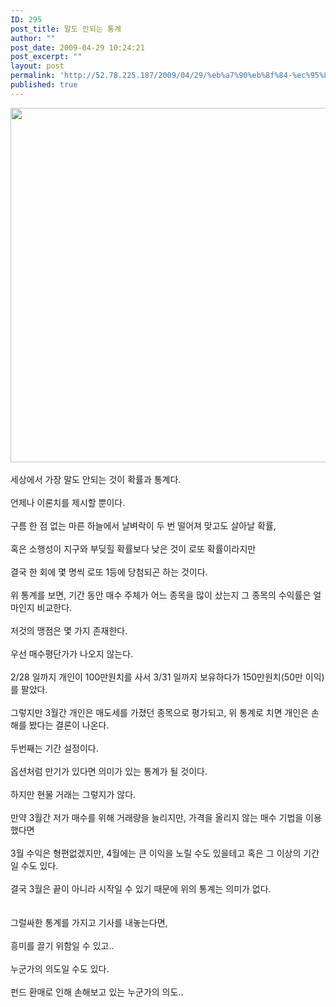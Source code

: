 ```yaml
---
ID: 295
post_title: 말도 안되는 통계
author: ""
post_date: 2009-04-29 10:24:21
post_excerpt: ""
layout: post
permalink: 'http://52.78.225.187/2009/04/29/%eb%a7%90%eb%8f%84-%ec%95%88%eb%90%98%eb%8a%94-%ed%86%b5%ea%b3%84/'
published: true
---
```

<img src="http://52.78.225.187/wp-content/uploads/1/4781505028.png" width="553" height="567" /><BR><BR>세상에서 가장 말도 안되는 것이 확률과 통계다.<BR><BR>언제나 이론치를 제시할 뿐이다.<BR><BR>구름 한 점 없는 마른 하늘에서 날벼락이 두 번 떨어져 맞고도 살아날 확률,<BR><BR>혹은 소행성이 지구와 부딪힐 확률보다 낮은 것이 로또 확률이라지만<BR><BR>결국 한 회에 몇 명씩 로또 1등에 당첨되곤 하는 것이다.<BR><BR>위 통계를 보면, 기간 동안 매수 주체가 어느 종목을 많이 샀는지 그 종목의 수익률은 얼마인지 비교한다.<BR><BR>저것의 맹점은 몇 가지 존재한다.<BR><BR>우선 매수평단가가 나오지 않는다.<BR><BR>2/28 일까지 개인이 100만원치를 사서 3/31 일까지 보유하다가 150만원치(50만 이익)를 팔았다.<BR><BR>그렇지만 3월간 개인은 매도세를 가졌던 종목으로 평가되고, 위 통계로 치면 개인은 손해를 봤다는 결론이 나온다.<BR><BR>두번째는 기간 설정이다.<BR><BR>옵션처럼 만기가 있다면 의미가 있는 통계가 될 것이다.<BR><BR>하지만 현물 거래는 그렇지가 않다.<BR><BR>만약 3월간 저가 매수를 위해 거래량을 늘리지만, 가격을 올리지 않는 매수 기법을 이용했다면<BR><BR>3월 수익은 형편없겠지만, 4월에는 큰 이익을 노릴 수도 있을테고 혹은 그 이상의 기간일 수도 있다.<BR><BR>결국 3월은 끝이 아니라 시작일 수 있기 때문에 위의 통계는 의미가 없다.<BR><BR><BR>그럴싸한 통계를 가지고 기사를 내놓는다면,<BR><BR>흥미를 끌기 위함일 수 있고..<BR><BR>누군가의 의도일 수도 있다.<BR><BR>펀드 환매로 인해 손해보고 있는 누군가의 의도..